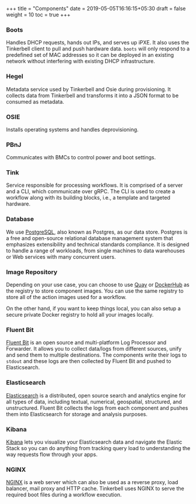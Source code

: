 +++
title = "Components"
date = 2019-05-05T16:16:15+05:30
draft = false
weight = 10
toc = true
+++

### Boots

Handles DHCP requests, hands out IPs, and serves up iPXE.
It also uses the Tinkerbell client to pull and push hardware data.
`boots` will only respond to a predefined set of MAC addresses so it can be deployed in an existing network without interfering with existing DHCP infrastructure.

### Hegel

Metadata service used by Tinkerbell and Osie during provisioning.
It collects data from Tinkerbell and transforms it into a JSON format to be consumed as metadata.

### OSIE

Installs operating systems and handles deprovisioning.

### PBnJ

Communicates with BMCs to control power and boot settings.

### Tink

Service responsible for processing workflows.
It is comprised of a server and a CLI, which communicate over gRPC.
The CLI is used to create a workflow along with its building blocks, i.e., a template and targeted hardware.

### Database

We use [PostgreSQL](https://www.postgresql.org/), also known as Postgres, as our data store.
Postgres is a free and open-source relational database management system that emphasizes extensibility and technical standards compliance.
It is designed to handle a range of workloads, from single machines to data warehouses or Web services with many concurrent users.

### Image Repository

Depending on your use case, you can choose to use [Quay](https://quay.io/) or [DockerHub](https://hub.docker.com/) as the registry to store component images.
You can use the same registry to store all of the action images used for a workflow.

On the other hand, if you want to keep things local, you can also setup a secure private Docker registry to hold all your images locally.

### Fluent Bit

[Fluent Bit](https://fluentbit.io/) is an open source and multi-platform Log Processor and Forwarder.
It allows you to collect data/logs from different sources, unify and send them to multiple destinations.
The components write their logs to `stdout` and these logs are then collected by Fluent Bit and pushed to Elasticsearch.

### Elasticsearch

[Elasticsearch](https://www.elastic.co/) is a distributed, open source search and analytics engine for all types of data, including textual, numerical, geospatial, structured, and unstructured.
Fluent Bit collects the logs from each component and pushes them into Elasticsearch for storage and analysis purposes.

### Kibana

[Kibana](https://www.elastic.co/kibana) lets you visualize your Elasticsearch data and navigate the Elastic Stack so you can do anything from tracking query load to understanding the way requests flow through your apps.

### NGINX

[NGINX](https://www.nginx.com/) is a web server which can also be used as a reverse proxy, load balancer, mail proxy and HTTP cache.
Tinkerbell uses NGINX to serve the required boot files during a workflow execution.
